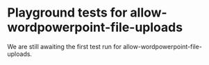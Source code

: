 # Playground tests for allow-wordpowerpoint-file-uploads
We are still awaiting the first test run for allow-wordpowerpoint-file-uploads.
